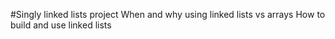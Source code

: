 #Singly linked lists project
When and why using linked lists vs arrays
How to build and use linked lists
